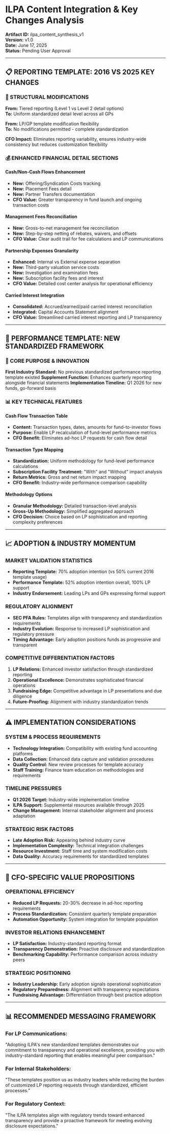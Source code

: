 # ILPA Content Integration & Key Changes Analysis

**Artifact ID:** ilpa_content_synthesis_v1  
**Version:** v1.0  
**Date:** June 17, 2025  
**Status:** Pending User Approval

---

## 📋 **REPORTING TEMPLATE: 2016 VS 2025 KEY CHANGES**

### **🔧 STRUCTURAL MODIFICATIONS**
**From:** Tiered reporting (Level 1 vs Level 2 detail options)  
**To:** Uniform standardized detail level across all GPs

**From:** LP/GP template modification flexibility  
**To:** No modifications permitted - complete standardization

**CFO Impact:** Eliminates reporting variability, ensures industry-wide consistency but reduces customization flexibility

### **💰 ENHANCED FINANCIAL DETAIL SECTIONS**

#### **Cash/Non-Cash Flows Enhancement**
- **New:** Offering/Syndication Costs tracking
- **New:** Placement Fees detail
- **New:** Partner Transfers documentation
- **CFO Value:** Greater transparency in fund launch and ongoing transaction costs

#### **Management Fees Reconciliation**
- **New:** Gross-to-net management fee reconciliation
- **New:** Step-by-step netting of rebates, waivers, and offsets
- **CFO Value:** Clear audit trail for fee calculations and LP communications

#### **Partnership Expenses Granularity**
- **Enhanced:** Internal vs External expense separation
- **New:** Third-party valuation service costs
- **New:** Investigation and examination fees
- **New:** Subscription facility fees and interest
- **CFO Value:** Detailed cost center analysis for operational efficiency

#### **Carried Interest Integration**
- **Consolidated:** Accrued/earned/paid carried interest reconciliation
- **Integrated:** Capital Accounts Statement alignment
- **CFO Value:** Streamlined carried interest reporting and LP transparency

---

## 🚀 **PERFORMANCE TEMPLATE: NEW STANDARDIZED FRAMEWORK**

### **🎯 CORE PURPOSE & INNOVATION**
**First Industry Standard:** No previous standardized performance reporting template existed
**Supplement Function:** Enhances quarterly reporting alongside financial statements
**Implementation Timeline:** Q1 2026 for new funds, go-forward basis

### **📊 KEY TECHNICAL FEATURES**

#### **Cash Flow Transaction Table**
- **Content:** Transaction types, dates, amounts for fund-to-investor flows
- **Purpose:** Enable LP recalculation of fund-level performance metrics
- **CFO Benefit:** Eliminates ad-hoc LP requests for cash flow detail

#### **Transaction Type Mapping**
- **Standardization:** Uniform methodology for fund-level performance calculations
- **Subscription Facility Treatment:** "With" and "Without" impact analysis
- **Return Metrics:** Gross and net return impact mapping
- **CFO Benefit:** Industry-wide performance comparison capability

#### **Methodology Options**
- **Granular Methodology:** Detailed transaction-level analysis
- **Gross-Up Methodology:** Simplified aggregated approach
- **CFO Decision:** Choice based on LP sophistication and reporting complexity preferences

---

## 📈 **ADOPTION & INDUSTRY MOMENTUM**

### **MARKET VALIDATION STATISTICS**
- **Reporting Template:** 70% adoption intention (vs 50% current 2016 template usage)
- **Performance Template:** 52% adoption intention overall, 100% LP support
- **Industry Endorsement:** Leading LPs and GPs expressing formal support

### **REGULATORY ALIGNMENT**
- **SEC PFA Rules:** Templates align with transparency and standardization requirements
- **Industry Evolution:** Response to increased LP sophistication and regulatory pressure
- **Timing Advantage:** Early adoption positions funds as progressive and transparent

### **COMPETITIVE DIFFERENTIATION FACTORS**
1. **LP Relations:** Enhanced investor satisfaction through standardized reporting
2. **Operational Excellence:** Demonstrates sophisticated financial operations
3. **Fundraising Edge:** Competitive advantage in LP presentations and due diligence
4. **Future-Proofing:** Alignment with industry standardization trends

---

## ⚠️ **IMPLEMENTATION CONSIDERATIONS**

### **SYSTEM & PROCESS REQUIREMENTS**
- **Technology Integration:** Compatibility with existing fund accounting platforms
- **Data Collection:** Enhanced data capture and validation procedures
- **Quality Control:** New review processes for template accuracy
- **Staff Training:** Finance team education on methodologies and requirements

### **TIMELINE PRESSURES**
- **Q1 2026 Target:** Industry-wide implementation timeline
- **ILPA Support:** Supplemental resources available through 2025
- **Change Management:** Internal stakeholder alignment and process adaptation

### **STRATEGIC RISK FACTORS**
- **Late Adoption Risk:** Appearing behind industry curve
- **Implementation Complexity:** Technical integration challenges
- **Resource Investment:** Staff time and system modification costs
- **Data Quality:** Accuracy requirements for standardized templates

---

## 🎯 **CFO-SPECIFIC VALUE PROPOSITIONS**

### **OPERATIONAL EFFICIENCY**
- **Reduced LP Requests:** 20-30% decrease in ad-hoc reporting requirements
- **Process Standardization:** Consistent quarterly template preparation
- **Automation Opportunity:** System integration for template population

### **INVESTOR RELATIONS ENHANCEMENT**
- **LP Satisfaction:** Industry-standard reporting format
- **Transparency Demonstration:** Proactive disclosure and standardization
- **Benchmarking Capability:** Performance comparison across industry peers

### **STRATEGIC POSITIONING**
- **Industry Leadership:** Early adoption signals operational sophistication
- **Regulatory Preparedness:** Alignment with transparency expectations
- **Fundraising Advantage:** Differentiation through best practice adoption

---

## 📊 **RECOMMENDED MESSAGING FRAMEWORK**

### **For LP Communications:**
"Adopting ILPA's new standardized templates demonstrates our commitment to transparency and operational excellence, providing you with industry-standard reporting that enables meaningful peer comparison."

### **For Internal Stakeholders:**
"These templates position us as industry leaders while reducing the burden of customized LP reporting requests through standardized, efficient processes."

### **For Regulatory Context:**
"The ILPA templates align with regulatory trends toward enhanced transparency and provide a proactive framework for meeting evolving disclosure expectations."
